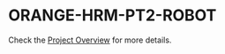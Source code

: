 # ORANGE-HRM-PT2-ROBOT

Check the [Project Overview](https://www.linkedin.com/pulse/comprehensive-guide-develop-reliable-tests-part-two-gabriel-gmh1f/?trackingId=x%2FDGxjavRSK%2BicloZY0Vkw%3D%3D) for more details.
